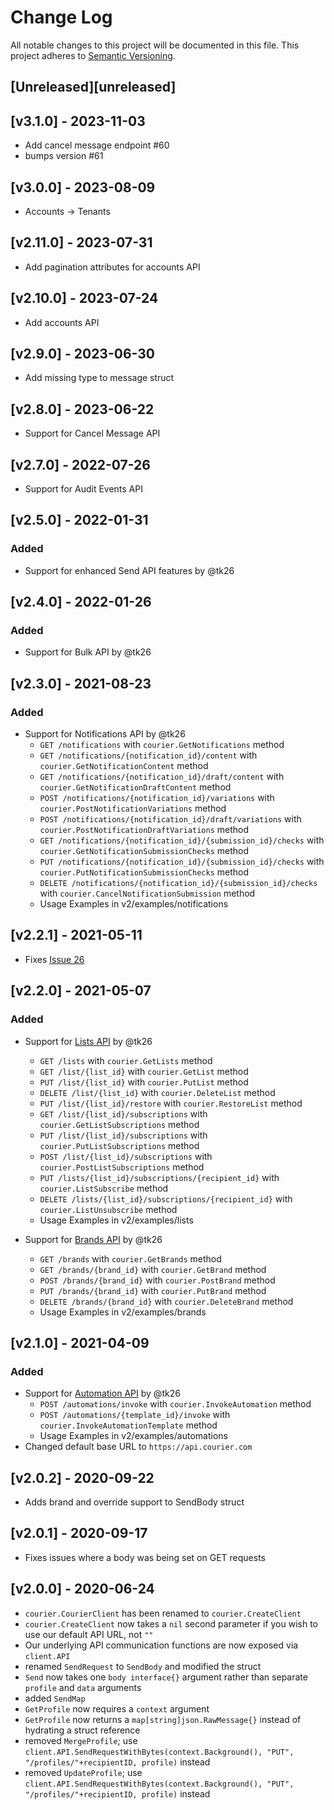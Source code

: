 # Change Log

All notable changes to this project will be documented in this file.
This project adheres to [Semantic Versioning](http://semver.org/).

## [Unreleased][unreleased]

## [v3.1.0] - 2023-11-03
- Add cancel message endpoint #60
- bumps version #61

## [v3.0.0] - 2023-08-09

- Accounts -> Tenants


## [v2.11.0] - 2023-07-31

- Add pagination attributes for accounts API

## [v2.10.0] - 2023-07-24

- Add accounts API

## [v2.9.0] - 2023-06-30

- Add missing type to message struct

## [v2.8.0] - 2023-06-22

- Support for Cancel Message API

## [v2.7.0] - 2022-07-26

- Support for Audit Events API

## [v2.5.0] - 2022-01-31

### Added

- Support for enhanced Send API features by @tk26

## [v2.4.0] - 2022-01-26

### Added

- Support for Bulk API by @tk26

## [v2.3.0] - 2021-08-23

### Added

- Support for Notifications API by @tk26
  - `GET /notifications` with `courier.GetNotifications` method
  - `GET /notifications/{notification_id}/content` with `courier.GetNotificationContent` method
  - `GET /notifications/{notification_id}/draft/content` with `courier.GetNotificationDraftContent` method
  - `POST /notifications/{notification_id}/variations` with `courier.PostNotificationVariations` method
  - `POST /notifications/{notification_id}/draft/variations` with `courier.PostNotificationDraftVariations` method
  - `GET /notifications/{notification_id}/{submission_id}/checks` with `courier.GetNotificationSubmissionChecks` method
  - `PUT /notifications/{notification_id}/{submission_id}/checks` with `courier.PutNotificationSubmissionChecks` method
  - `DELETE /notifications/{notification_id}/{submission_id}/checks` with `courier.CancelNotificationSubmission` method
  - Usage Examples in v2/examples/notifications

## [v2.2.1] - 2021-05-11

- Fixes [Issue 26](https://github.com/trycourier/courier-go/issues/26)

## [v2.2.0] - 2021-05-07

### Added

- Support for [Lists API](https://docs.courier.com/reference/lists-api) by @tk26

  - `GET /lists` with `courier.GetLists` method
  - `GET /list/{list_id}` with `courier.GetList` method
  - `PUT /list/{list_id}` with `courier.PutList` method
  - `DELETE /list/{list_id}` with `courier.DeleteList` method
  - `PUT /list/{list_id}/restore` with `courier.RestoreList` method
  - `GET /list/{list_id}/subscriptions` with `courier.GetListSubscriptions` method
  - `PUT /list/{list_id}/subscriptions` with `courier.PutListSubscriptions` method
  - `POST /list/{list_id}/subscriptions` with `courier.PostListSubscriptions` method
  - `PUT /lists/{list_id}/subscriptions/{recipient_id}` with `courier.ListSubscribe` method
  - `DELETE /lists/{list_id}/subscriptions/{recipient_id}` with `courier.ListUnsubscribe` method
  - Usage Examples in v2/examples/lists

- Support for [Brands API](https://docs.courier.com/reference/brands-api) by @tk26
  - `GET /brands` with `courier.GetBrands` method
  - `GET /brands/{brand_id}` with `courier.GetBrand` method
  - `POST /brands/{brand_id}` with `courier.PostBrand` method
  - `PUT /brands/{brand_id}` with `courier.PutBrand` method
  - `DELETE /brands/{brand_id}` with `courier.DeleteBrand` method
  - Usage Examples in v2/examples/brands

## [v2.1.0] - 2021-04-09

### Added

- Support for [Automation API](https://docs.courier.com/reference/automation-api) by @tk26
  - `POST /automations/invoke` with `courier.InvokeAutomation` method
  - `POST /automations/{template_id}/invoke` with `courier.InvokeAutomationTemplate` method
  - Usage Examples in v2/examples/automations
- Changed default base URL to `https://api.courier.com`

## [v2.0.2] - 2020-09-22

- Adds brand and override support to SendBody struct

## [v2.0.1] - 2020-09-17

- Fixes issues where a body was being set on GET requests

## [v2.0.0] - 2020-06-24

- `courier.CourierClient` has been renamed to `courier.CreateClient`
- `courier.CreateClient` now takes a `nil` second parameter if you wish to use our default API URL, not `""`
- Our underlying API communication functions are now exposed via `client.API`
- renamed `SendRequest` to `SendBody` and modified the struct
- `Send` now takes one `body interface{}` argument rather than separate `profile` and `data` arguments
- added `SendMap`
- `GetProfile` now requires a `context` argument
- `GetProfile` now returns a `map[string]json.RawMessage{}` instead of hydrating a struct reference
- removed `MergeProfile`; use `client.API.SendRequestWithBytes(context.Background(), "PUT", "/profiles/"+recipientID, profile)` instead
- removed `UpdateProfile`; use `client.API.SendRequestWithBytes(context.Background(), "PUT", "/profiles/"+recipientID, profile)` instead
